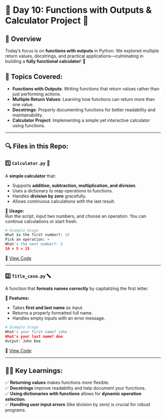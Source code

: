 # 🚀 Day 10: Functions with Outputs & Calculator Project 🎯

## 📌 Overview
Today’s focus is on **functions with outputs** in Python. We explored multiple return values, docstrings, and practical applications—culminating in building a **fully functional calculator**! 🧮

## 📝 Topics Covered:
- **Functions with Outputs**: Writing functions that return values rather than just performing actions.
- **Multiple Return Values**: Learning how functions can return more than one value.
- **Docstrings**: Properly documenting functions for better readability and maintainability.
- **Calculator Project**: Implementing a simple yet interactive calculator using functions.

---

## 🔍 Files in this Repo:
### 1️⃣ `Calculator.py` 🧮
A **simple calculator** that:
- Supports **addition, subtraction, multiplication, and division**.
- Uses a dictionary to map operations to functions.
- Handles **division by zero** gracefully.
- Allows continuous calculations with the last result.

📌 **Usage:**  
Run the script, input two numbers, and choose an operation. You can continue calculations or start fresh.

```python
# Example Usage
What is the first number?: 10
Pick an operation: +
What's the next number?: 5
10 + 5 = 15
```

🔗 [View Code](Calculator.py)

---

### 2️⃣ `Title_case.py` 🔤
A function that **formats names correctly** by capitalizing the first letter.

📌 **Features:**
- Takes **first and last name** as input.
- Returns a properly formatted full name.
- Handles empty inputs with an error message.

```python
# Example Usage
What's your first name? john
What's your last name? doe
Output: John Doe
```

🔗 [View Code](Title_case.py)

---

## 🧑‍💻 Key Learnings:
✅ **Returning values** makes functions more flexible.  
✅ **Docstrings** improve readability and help document your functions.  
✅ **Using dictionaries with functions** allows for **dynamic operation selection**.  
✅ **Handling user input errors** (like division by zero) is crucial for robust programs.
